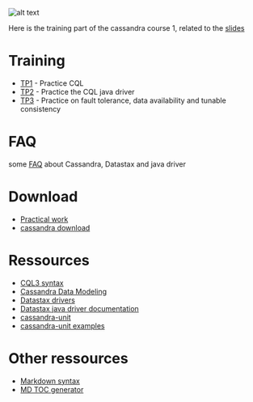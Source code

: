 ![alt text](http://eswt.net/wp-content/uploads/2011/06/hands-on_workshop.jpg "Hands on cassandra !")

Here is the training part of the cassandra course 1, related to the [slides](https://docs.google.com/presentation/d/1k1H8aedareHz4pVkB7e5FudakjMS5WnramuGYDeLSDI/edit#slide=id.p3)

Training
========
* [TP1](TPs/TP1/TP1.md)  - Practice CQL
* [TP2](TPs/TP2/TP2.md)  - Practice the CQL java driver
* [TP3](TPs/TP3/TP3.md)  - Practice on fault tolerance, data availability and tunable consistency

FAQ
===
some [FAQ](FAQ.md) about Cassandra, Datastax and java driver

Download
========
* [Practical work](./)
* [cassandra download](http://www.apache.org/dyn/closer.lua/cassandra/3.0.14/apache-cassandra-3.0.14-bin.tar.gz)

Ressources
==========
* [CQL3 syntax](https://github.com/apache/cassandra/blob/cassandra-2.0/doc/cql3/CQL.textile)
* [Cassandra Data Modeling](https://www.datastax.com/dev/blog/basic-rules-of-cassandra-data-modeling)
* [Datastax drivers](http://docs.datastax.com/en/developer/driver-matrix/doc/common/driverMatrix.html)
* [Datastax java driver documentation](https://docs.datastax.com/en/developer/java-driver/3.3/)
* [cassandra-unit](https://github.com/jsevellec/cassandra-unit)
* [cassandra-unit examples](https://github.com/jsevellec/cassandra-unit-examples)

Other ressources
================
* [Markdown syntax](https://confluence.atlassian.com/bitbucketserver/markdown-syntax-guide-776639995.html)
* [MD TOC generator](https://github.com/ekalinin/github-markdown-toc)

